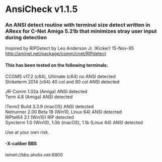 # AnsiCheck v1.1.5
### An ANSI detect routine with terminal size detect written in ARexx for C-Net Amiga 5.21b that minimizes stray user input during detection 

Inspired by RIPDetect by Leo Anderson Jr. (Kicker) 15-Nov-95   
http://aminet.net/package/comm/cnet/RIPdetect

#### This has been tested on the following terminals:
CCGMS v17.2 (c64), Ultimate (c64) no ANSI detected   
Striketerm 2014 (c64) 40 col and 80 col ANSI detected   

JR-Comm 1.02a (Amiga) ANSI detected   
Term 4.8 (Amiga) ANSI detected   

iTerm2 Build 3.3.9 (macOS) ANSI detected   
Netrunner 2.00 Beta 18 (Win10, Linux 64) ANSI detected   
RIPtel64 3.1 (Win10) RIP detected   
Syncterm 1.0 (Win10), 1.0b (macOS), 1.1b (Linux 64) ANSI detected   

Use at your own risk. 

#### -X-caliber BBS   
telnet://bbs.aholix.net:6800
